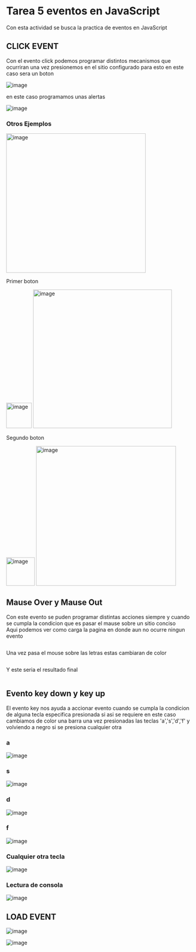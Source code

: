 <h1>Tarea 5 eventos en JavaScript</h1>

<p>Con esta actividad se busca la practica de eventos en JavaScript</p>
<h2>CLICK EVENT</h2>
<p>Con el evento click podemos programar distintos mecanismos que ocurriran una vez presionemos en el sitio configurado para esto en este caso sera un boton</p>

![image](https://user-images.githubusercontent.com/104939556/233910039-e6a254e3-9a03-4ff5-8165-3b59e08d8c92.png)
<p>en este caso programamos unas alertas</p>

![image](https://user-images.githubusercontent.com/104939556/233910137-9cd64609-e063-4b1d-aa41-304954851ee8.png)

<h3>Otros Ejemplos</h3>
<img width="373" alt="image" src="https://user-images.githubusercontent.com/93165242/234445088-fd21a5c3-292c-4638-a0fb-1b849dc92463.png">

<p>Primer boton</p>
<img width="68" alt="image" src="https://user-images.githubusercontent.com/93165242/234445301-860d5b43-69a8-4074-a641-237d34db6097.png">

<img width="371" alt="image" src="https://user-images.githubusercontent.com/93165242/234445375-a78bf5bc-51eb-464e-9eb7-f69fa097e14c.png">

<p>Segundo boton</p>
<img width="76" alt="image" src="https://user-images.githubusercontent.com/93165242/234445421-6f838b55-de0b-4df9-9dba-de74cd558b83.png">

<img width="374" alt="image" src="https://user-images.githubusercontent.com/93165242/234445495-602196e5-5ed1-4904-9a27-bac3c99c9146.png">


<h2>Mause Over y Mause Out</h2>
<p>Con este evento se puden programar distintas acciones siempre y cuando se cumpla la condicion que es pasar el mause sobre un sitio conciso<br>Aqui podemos ver como carga la pagina en donde aun no ocurre ningun evento</p>
<img src="https://user-images.githubusercontent.com/104939556/233908659-1509fd72-e5e4-4cd1-9e61-58d2b91821e5.png" alt="">
<p>Una vez pasa el mouse sobre las letras estas cambiaran de color </p>
<img src="https://user-images.githubusercontent.com/104939556/233909537-0768ddae-6480-4815-8503-c0b00809f7e7.png" alt="">
<p>Y este seria el resultado final</p>
<img src="https://user-images.githubusercontent.com/104939556/233909655-eea92a87-6d40-4545-a0aa-f95a1d4e7bf6.png" alt="">
<h2>Evento key down y key up</h2>
<p>El evento key nos ayuda a accionar evento cuando se cumpla la condicion de alguna tecla especifica presionada si asi se requiere en este caso cambiamos de color una barra una vez presionadas las teclas 'a','s','d','f' y volviendo a negro si se presiona cualquier otra </p>
<h3>a</h3>

![image](https://user-images.githubusercontent.com/104939556/233910862-7d58cb03-4b58-434f-81f1-0e695312ce89.png)

<h3>s</h3>

![image](https://user-images.githubusercontent.com/104939556/233910688-2cf8d0e1-1751-411a-a174-b21667f46f47.png)

<h3>d</h3>

![image](https://user-images.githubusercontent.com/104939556/233910911-184a72c8-9e58-418a-9308-2a7ffc3e1a5a.png)

<h3>f</h3>

![image](https://user-images.githubusercontent.com/104939556/233910941-9aa58165-29dc-44ad-a028-027950caec91.png)

<h3>Cualquier otra tecla</h3>

![image](https://user-images.githubusercontent.com/104939556/233910975-8b585126-e10b-4874-9191-f5c0cbb3d7c5.png)

<h3>Lectura de consola</h3>

![image](https://user-images.githubusercontent.com/104939556/233911280-708ae4c3-3ae5-428c-8a63-5285ece49d02.png)


<h2>LOAD EVENT</h2>

![image](https://user-images.githubusercontent.com/60417356/234441355-7a08c565-062e-4650-a090-f794d185c860.png)

![image](https://user-images.githubusercontent.com/60417356/234440846-f47ae8f0-5880-40cd-bae9-7a635fd4fdf0.png)



    
